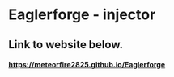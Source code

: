 # Eaglerforge - injector
## Link to website below.
#### https://meteorfire2825.github.io/Eaglerforge
